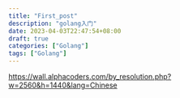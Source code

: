 ```yaml
---
title: "First_post"
description: "golang入门"
date: 2023-04-03T22:47:54+08:00
draft: true
categories: ["Golang"]
tags: ["Golang"]
---
```


https://wall.alphacoders.com/by_resolution.php?w=2560&h=1440&lang=Chinese